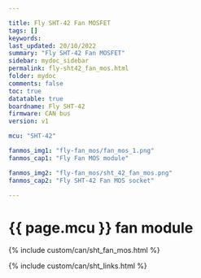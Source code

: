 ```yaml
---

title: Fly SHT-42 Fan MOSFET
tags: []
keywords: 
last_updated: 20/10/2022
summary: "Fly SHT-42 Fan MOSFET"
sidebar: mydoc_sidebar
permalink: fly-sht42_fan_mos.html
folder: mydoc
comments: false
toc: true
datatable: true
boardname: Fly SHT-42
firmware: CAN bus
version: v1

mcu: "SHT-42"

fanmos_img1: "fly-fan_mos/fan_mos_1.png"
fanmos_cap1: "Fly Fan MOS module"

fanmos_img2: "fly-fan_mos/sht_42_fan_mos.png"
fanmos_cap2: "Fly SHT-42 Fan MOS socket"

---
```

# {{ page.mcu }} fan module

{% include custom/can/sht_fan_mos.html %}

{% include custom/can/sht_links.html %}